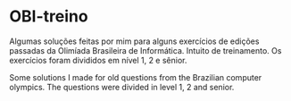# OBI-treino

Algumas soluções feitas por mim para alguns exercícios de edições passadas da Olimíada Brasileira de Informática. Intuito de treinamento. Os exercícios foram divididos em nível 1, 2 e sênior.

Some solutions I made for old questions from the Brazilian computer olympics. The questions were divided in level 1, 2 and senior.
